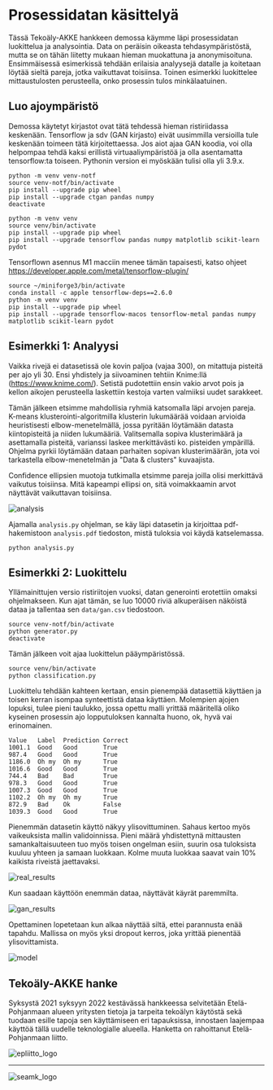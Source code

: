 [seamk_logo]:       /img/Seamk_logo.svg
[epliitto_logo]:    /img/EPLiitto_logo_vaaka_vari.jpg

[real_results]:     /img/just_real_training_result_lock.png
[gan_results]:      /img/gan_training_result_lock.png
[model]:            /img/model.png 
[analysis]:         /img/sample_analysis.png

# Prosessidatan käsittelyä

Tässä Tekoäly-AKKE hankkeen demossa käymme läpi prosessidatan luokittelua ja analysointia. Data on peräisin oikeasta tehdasympäristöstä, mutta se on tähän liitetty mukaan hieman muokattuna ja anonymisoituna. Ensimmäisessä esimerkissä tehdään erilaisia analyysejä datalle ja koitetaan löytää sieltä pareja, jotka vaikuttavat toisiinsa. Toinen esimerkki luokittelee mittaustulosten perusteella, onko prosessin tulos minkälaatuinen.

## Luo ajoympäristö

Demossa käytetyt kirjastot ovat tätä tehdessä hieman ristiriidassa keskenään. Tensorflow ja sdv (GAN kirjasto) eivät uusimmilla versioilla tule keskenään toimeen tätä kirjoitettaessa. Jos aiot ajaa GAN koodia, voi olla helpompaa tehdä kaksi erillistä virtuaaliympäristöä ja olla asentamatta tensorflow:ta toiseen. Pythonin version ei myöskään tulisi olla yli 3.9.x. 

```
python -m venv venv-notf
source venv-notf/bin/activate
pip install --upgrade pip wheel
pip install --upgrade ctgan pandas numpy
deactivate

python -m venv venv
source venv/bin/activate
pip install --upgrade pip wheel
pip install --upgrade tensorflow pandas numpy matplotlib scikit-learn pydot
```

Tensorflown asennus M1 macciin menee tämän tapaisesti, katso ohjeet https://developer.apple.com/metal/tensorflow-plugin/
```
source ~/miniforge3/bin/activate
conda install -c apple tensorflow-deps==2.6.0
python -m venv venv
pip install --upgrade pip wheel
pip install --upgrade tensorflow-macos tensorflow-metal pandas numpy matplotlib scikit-learn pydot
```

## Esimerkki 1: Analyysi

Vaikka rivejä ei datasetissä ole kovin paljoa (vajaa 300), on mitattuja pisteitä per ajo yli 30. Ensi yhdistely ja siivoaminen tehtiin Knime:llä (https://www.knime.com/). Setistä pudotettiin ensin vakio arvot pois ja kellon aikojen perusteella laskettiin kestoja varten valmiiksi uudet sarakkeet. 

Tämän jälkeen etsimme mahdollisia ryhmiä katsomalla läpi arvojen pareja. K-means klusterointi-algoritmilla klusterin lukumäärää voidaan arvioida heuristisesti elbow-menetelmällä, jossa pyritään löytämään datasta kiintopisteitä ja niiden lukumääriä. Valitsemalla sopiva klusterimäärä ja asettamalla pisteitä, varianssi laskee merkittävästi ko. pisteiden ympärillä. Ohjelma pyrkii löytämään dataan parhaiten sopivan klusterimäärän, jota voi tarkastella elbow-menetelmän ja "Data & clusters" kuvaajista.

Confidence ellipsien muotoja tutkimalla etsimme pareja joilla olisi merkittävä vaikutus toisiinsa. Mitä kapeampi ellipsi on, sitä voimakkaamin arvot näyttävät vaikuttavan toisiinsa.

![analysis]

Ajamalla `analysis.py` ohjelman, se käy läpi datasetin ja kirjoittaa pdf-hakemistoon `analysis.pdf` tiedoston, mistä tuloksia voi käydä katselemassa.

```
python analysis.py
```

## Esimerkki 2: Luokittelu

Yllämainittujen versio ristiriitojen vuoksi, datan generointi erotettiin omaksi ohjelmakseen. Kun ajat tämän, se luo 10000 riviä alkuperäisen näköistä dataa ja tallentaa sen `data/gan.csv` tiedostoon.

```
source venv-notf/bin/activate
python generator.py
deactivate
```

Tämän jälkeen voit ajaa luokittelun pääympäristössä. 

```
source venv/bin/activate
python classification.py
```

Luokittelu tehdään kahteen kertaan, ensin pienempää datasettiä käyttäen ja toisen kerran isompaa synteettistä dataa käyttäen. 
Molempien ajojen lopuksi, tulee pieni taulukko, jossa opettu malli yrittää määritellä oliko kyseinen prosessin ajo lopputuloksen kannalta huono, ok, hyvä vai erinomainen.

```
Value   Label  Prediction Correct
1001.1  Good   Good       True
987.4   Good   Good       True
1186.0  Oh my  Oh my      True
1016.6  Good   Good       True
744.4   Bad    Bad        True
978.3   Good   Good       True
1007.3  Good   Good       True
1102.2  Oh my  Oh my      True
872.9   Bad    Ok         False
1039.3  Good   Good       True
```

Pienemmän datasetin käyttö näkyy ylisovittuminen. Sahaus kertoo myös vaikeuksista mallin validoinnissa. Pieni määrä yhdistettynä mittausten samankaltaisuuteen tuo myös toisen ongelman esiin, suurin osa tuloksista kuuluu yhteen ja samaan luokkaan. Kolme muuta luokkaa saavat vain 10% kaikista riveistä jaettavaksi. 

![real_results]

Kun saadaan käyttöön enemmän dataa, näyttävät käyrät paremmilta. 

![gan_results]

Opettaminen lopetetaan kun alkaa näyttää siltä, ettei parannusta enää tapahdu. Mallissa on myös yksi dropout kerros, joka yrittää pienentää ylisovittamista.

![model]


## Tekoäly-AKKE hanke

Syksystä 2021 syksyyn 2022 kestävässä hankkeessa selvitetään Etelä-Pohjanmaan alueen yritysten tietoja ja tarpeita tekoälyn käytöstä sekä tuodaan esille tapoja sen käyttämiseen eri tapauksissa, innostaen laajempaa käyttöä tällä uudelle teknologialle alueella. Hanketta on rahoittanut Etelä-Pohjanmaan liitto.

![epliitto_logo]

---

![seamk_logo]
